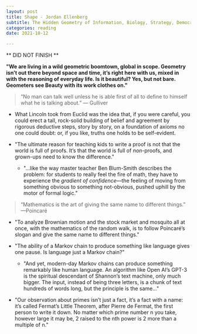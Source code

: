 ```yaml
---
layout: post
title: Shape - Jordan Ellenberg
subtitle: The Hidden Geometry of Information, Biology, Strategy, Democracy, and Everything Else
categories: reading
date: 2021-10-12

---
```


** DID NOT FINISH **

**"We are living in a wild geometric boomtown, global in scope. Geometry isn’t out there beyond space and time, it’s right here with us, mixed in with the reasoning of everyday life. Is it beautiful? Yes, but not bare. Geometers see Beauty with its work clothes on."**

> “No man can talk well unless he is able first of all to define to himself what he is talking about.” — Gulliver
> 
- What Lincoln took from Euclid was the idea that, if you were careful, you could erect a tall, rock-solid building of belief and agreement by rigorous deductive steps, story by story, on a foundation of axioms no one could doubt: or, if you like, truths one holds to be self-evident.

- "The ultimate reason for teaching kids to write a proof is not that the world is full of proofs. It’s that the world is full of *non*-proofs, and grown-ups need to know the difference."
    - "...like the way master teacher Ben Blum-Smith describes the problem: for students to really feel the fire of math, they have to experience the *gradient of confidence*—the feeling of moving from something obvious to something not-obvious, pushed uphill by the motor of formal logic."
    

> “Mathematics is the art of giving the same name to different things.” —Poincaré
> 
- "To analyze Brownian motion and the stock market and mosquito all at once, with the mathematics of the random walk, is to follow Poincaré’s slogan and give the same name to different things."

- "The ability of a Markov chain to produce something like language gives one pause. Is language just a Markov chain?"
    - "And yet, modern-day Markov chains can produce something remarkably like human language. An algorithm like Open AI’s GPT-3 is the spiritual descendant of Shannon’s text machine, only much bigger. The input, instead of being three letters, is a chunk of text hundreds of words long, but the principle is the same..."
    
- "Our observation about primes isn’t just a fact, it’s a fact with a name: it’s called Fermat’s Little Theorem, after Pierre de Fermat, the first person to write it down. No matter which prime number n you take, however large it may be, 2 raised to the nth power is 2 more than a multiple of n."
